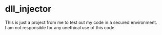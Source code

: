# dll_injector
This is just a project from me to test out my code in a secured environment. I am not responsible for any unethical use of this code.
